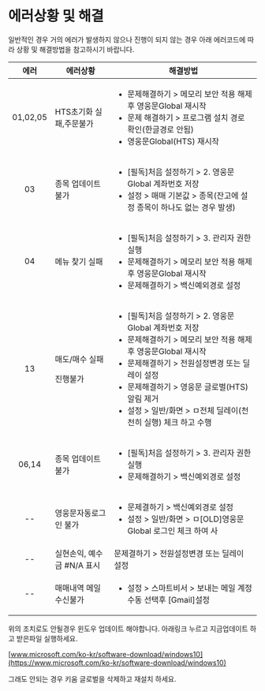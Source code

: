 # 에러상황 및 해결

일반적인 경우 거의 에러가 발생하지 않으나 진행이 되지 않는 경우 아래 에러코드에 따라 상황 및 해결방법을 참고하시기 바랍니다.

|    에러    | 에러상황                       | 해결방법                                                                                                                                                                                                                  |
| :------: | -------------------------- | --------------------------------------------------------------------------------------------------------------------------------------------------------------------------------------------------------------------- |
| 01,02,05 | HTS초기화 실패,주문불가             | <ul><li>문제해결하기 > 메모리 보안 적용 해제 후 영웅문Global 재시작</li><li>문제 해결하기 > 프로그램 설치 경로 확인(한글경로 안됨)</li><li>영웅문Global(HTS) 재시작</li></ul>                                                                                           |
|    03    | <p>종목 업데이트 <br>불가</p>      | <ul><li>[필독]처음 설정하기 > 2. 영웅문Global 계좌번호 저장</li><li>설정 > 매매 기본값 > 종목(잔고에 설정 종목이 하나도 없는 경우 발생)</li></ul>                                                                                                                |
|    04    | 메뉴 찾기 실패                   | <p></p><ul><li>[필독]처음 설정하기 > 3. 관리자 권한실행</li><li>문제해결하기 > 메모리 보안 적용 해제 후 영웅문Global 재시작</li><li>문제해결하기  > 백신예외경로 설정</li></ul>                                                                                          |
|    13    | <p>매도/매수 실패</p><p>진행불가</p> | <ul><li>[필독]처음 설정하기 > 2. 영웅문Global 계좌번호 저장</li><li>문제해결하기 > 메모리 보안 적용 해제 후 영웅문Global 재시작</li><li>문제해결하기 > 전원설정변경 또는 딜레이 설정</li><li>문제해결하기 > 영웅문 글로벌(HTS)알림 제거</li><li>설정 > 일반/화면 > ㅁ전체 딜레이(천천히 실행) 체크 하고 수행</li></ul> |
|   06,14  | 종목 업데이트 불가                 | <ul><li>[필독]처음 설정하기 > 3. 관리자 권한실행</li><li>문제해결하기  > 백신예외경로 설정</li></ul>                                                                                                                                               |
|    --    | 영웅문자동로그인 불가                | <p></p><ul><li>문제결하기  > 백신예외경로 설정</li><li>설정 > 일반/화면 > ㅁ[OLD]영웅문Global 로그인 체크 하여 사</li></ul>                                                                                                                          |
|    --    | 실현손익, 예수금 #N/A 표시          | 문제결하기  > 전원설정변경 또는 딜레이 설정                                                                                                                                                                                             |
|    --    | 매매내역 메일 수신불가               | <p></p><ul><li>설정 > 스마트비서 > 보내는 메일 계정 수동 선택후 [Gmail]설정</li></ul>                                                                                                                                                      |



위의 조치로도 안될경우 윈도우 업데이트 해야합니다. 아래링크 누르고 지금업데이트 하고 받은파일 실행하세요.

[www.microsoft.com/ko-kr/software-download/windows10](https://www.microsoft.com/ko-kr/software-download/windows10)



그래도 안되는 경우 키움 글로벌을 삭제하고 재설치 하세요.
